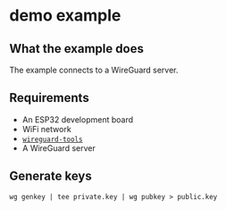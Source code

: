# demo example

## What the example does

The example connects to a WireGuard server.

## Requirements

* An ESP32 development board
* WiFi network
* [`wireguard-tools`](https://github.com/WireGuard/wireguard-tools)
* A WireGuard server

## Generate keys

```console
wg genkey | tee private.key | wg pubkey > public.key
```
